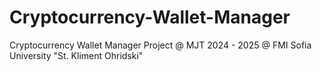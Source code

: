# Cryptocurrency-Wallet-Manager
Cryptocurrency Wallet Manager Project @ MJT 2024 - 2025 @ FMI Sofia University "St. Kliment Ohridski"
